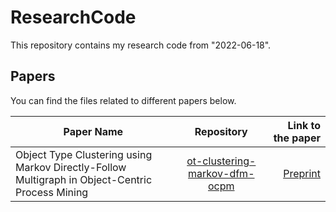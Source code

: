 # ResearchCode

This repository contains my research code from "2022-06-18". 

## Papers
You can find the files related to different papers below.

| Paper Name        | Repository           | Link to the paper  |
| ------------- |:-------------:| -----:|
| Object Type Clustering using Markov Directly-Follow Multigraph in Object-Centric Process Mining | [ot-clustering-markov-dfm-ocpm](./ot-clustering-markov-dfm-ocpm)     |    [Preprint](https://arxiv.org/abs/2206.11017) |

